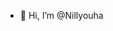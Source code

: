 - 👋 Hi, I’m @Nillyouha


<!---
Nillyouha/Nillyouha is a ✨ special ✨ repository because its `README.md` (this file) appears on your GitHub profile.
You can click the Preview link to take a look at your changes.
--->
